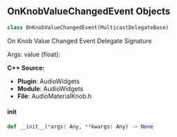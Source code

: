 ## OnKnobValueChangedEvent Objects

```python
class OnKnobValueChangedEvent(MulticastDelegateBase)
```

On Knob Value Changed Event  Delegate Signature

Args:
    value (float):

**C++ Source:**

- **Plugin**: AudioWidgets
- **Module**: AudioWidgets
- **File**: AudioMaterialKnob.h

<a id="unreal.OnKnobValueChangedEvent.__init__"></a>

#### __init__

```python
def __init__(*args: Any, **kwargs: Any) -> None
```

<a id="unreal.OnSliderFloatValueChangedEvent"></a>